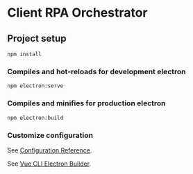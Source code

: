 # Client RPA Orchestrator

## Project setup
```
npm install
```

### Compiles and hot-reloads for development electron
```
npm electron:serve
```

### Compiles and minifies for production electron
```
npm electron:build
```

### Customize configuration
See [Configuration Reference](https://cli.vuejs.org/config/).

See [Vue CLI Electron Builder](https://nklayman.github.io/vue-cli-plugin-electron-builder/guide/).

